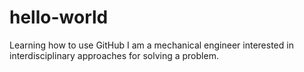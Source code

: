 # hello-world
Learning how to use GitHub
I am a mechanical engineer interested in interdisciplinary approaches for solving a problem.
